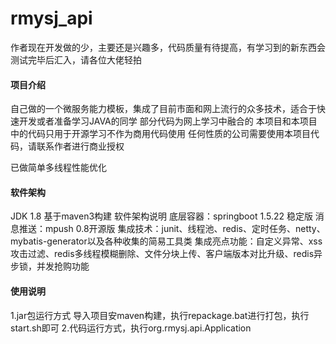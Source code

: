 # rmysj_api
作者现在开发做的少，主要还是兴趣多，代码质量有待提高，有学习到的新东西会测试完毕后汇入，请各位大佬轻拍

#### 项目介绍
自己做的一个微服务能力模板，集成了目前市面和网上流行的众多技术，适合于快速开发或者准备学习JAVA的同学
部分代码为网上学习中融合的
本项目和本项目中的代码只用于开源学习不作为商用代码使用
任何性质的公司需要使用本项目代码，请联系作者进行商业授权

已做简单多线程性能优化

#### 软件架构
JDK 1.8 基于maven3构建
软件架构说明
底层容器：springboot 1.5.22 稳定版
消息推送：mpush 0.8开源版
集成技术：junit、线程池、redis、定时任务、netty、mybatis-generator以及各种收集的简易工具类
集成亮点功能：自定义异常、xss攻击过滤、redis多线程模糊删除、文件分块上传、客户端版本对比升级、redis异步锁，并发抢购功能


#### 使用说明
1.jar包运行方式
导入项目安maven构建，执行repackage.bat进行打包，执行start.sh即可
2.代码运行方式，执行org.rmysj.api.Application

